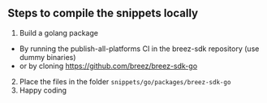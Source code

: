 ## Steps to compile the snippets locally
1. Build a golang package
  - By running the publish-all-platforms CI in the breez-sdk repository (use dummy binaries)
  - or by cloning https://github.com/breez/breez-sdk-go
2. Place the files in the folder `snippets/go/packages/breez-sdk-go`
3. Happy coding